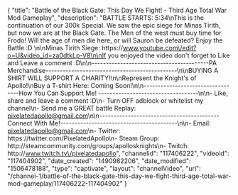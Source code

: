 {
    "title": "Battle of the Black Gate: This Day We Fight! - Third Age Total War Mod Gameplay",
    "description": "BATTLE STARTS: 5:34\nThis is the continuation of our 300k Special. We saw the epic siege for Minas Tirith, but now we are at the Black Gate.  The Men of the west must buy time for Frodo!  Will the age of men die here, or will Sauron be defeated?  Enjoy the Battle :D \n\nMinas Tirith Siege: https:\/\/www.youtube.com\/edit?o=U&video_id=za0dtkLp-V8\n\nIf you enjoyed the video don't forget to Like and Leave a comment :D\n\n-----------------------------------------PA Merchandise----------------------------------------------\n\nBUYING A SHIRT WILL SUPPORT A CHARITY!\n\nRepresent the Knight's of Apollo!\nBuy a T-shirt Here: Coming Soon!\n\n----------------------------------How You Can Support Me! -----------------------------------\n\n- Like, share and leave a comment :D\n- Turn OFF adblock or whitelist my channel\n- Send me a GREAT battle Replay: pixelatedapollo@gmail.com\n\n------------------------------------------Connect With Me!-----------------------------------------\n\n- Email: pixelatedapollo@gmail.com\n- Twitter: https:\/\/twitter.com\/PixelatedApollo\n- Steam Group:  http:\/\/steamcommunity.com\/groups\/apollosknights\n- Twitch: http:\/\/www.twitch.tv\/pixelatedapollo",
    "channelid": "117406222",
    "videoid": "117404902",
    "date_created": "1490982206",
    "date_modified": "1506478188",
    "type": "captivate",
    "layout": "channelVideo",
    "url": "\/channel-1\/battle-of-the-black-gate-this-day-we-fight-third-age-total-war-mod-gameplay\/117406222-117404902"
}